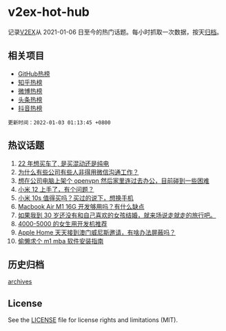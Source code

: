 # v2ex-hot-hub

 记录[V2EX](https://www.v2ex.com/)从 2021-01-06 日至今的热门话题。每小时抓取一次数据，按天[归档](archives)。
 
 ## 相关项目

- [GitHub热榜](https://github.com/snaildev/github-hot-hub)
- [知乎热榜](https://github.com/snaildev/zhihu-hot-hub)
- [微博热榜](https://github.com/snaildev/weibo-hot-hub)
- [头条热榜](https://github.com/snaildev/toutiao-hot-hub)
- [抖音热榜](https://github.com/snaildev/douyin-hot-hub)


 `更新时间：2022-01-03 01:13:45 +0800`

## 热议话题

1. [22 年想买车了, 是买混动还是纯电](https://www.v2ex.com/t/825745)
1. [为什么有些公司有些人非得用微信沟通工作？](https://www.v2ex.com/t/825734)
1. [想在公司电脑上架个 openvpn 然后家里连过去办公，目前碰到一些困难](https://www.v2ex.com/t/825806)
1. [小米 12 上手了，有个问题？](https://www.v2ex.com/t/825795)
1. [小米 10s 值得买吗？买过的说下，想换手机](https://www.v2ex.com/t/825839)
1. [Macbook Air M1 16G 开发够用吗？有什么缺点](https://www.v2ex.com/t/825789)
1. [如果我到 30 岁还没有和自己喜欢的女孩结婚，就来场说走就走的旅行吧。](https://www.v2ex.com/t/825819)
1. [4000-5000 的女生用开发机推荐](https://www.v2ex.com/t/825766)
1. [Apple Home 天天接到澳门威尼斯邀请，有啥办法屏蔽吗？](https://www.v2ex.com/t/825794)
1. [偷懒求个 m1 mba 软件安装指南](https://www.v2ex.com/t/825761)

## 历史归档

[archives](archives)

## License

See the [LICENSE](LICENSE) file for license rights and limitations (MIT).
